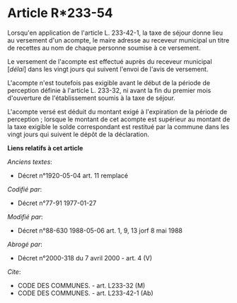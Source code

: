 # Article R*233-54

Lorsqu'en application de l'article L. 233-42-1, la taxe de séjour donne lieu au versement d'un acompte, le maire adresse au
receveur municipal un titre de recettes au nom de chaque personne soumise à ce versement.

Le versement de l'acompte est effectué auprès du receveur municipal [*délai*] dans les vingt jours qui suivent l'envoi de
l'avis de versement.

L'acompte n'est toutefois pas exigible avant le début de la période de perception définie à l'article L. 233-32, ni avant la
fin du premier mois d'ouverture de l'établissement soumis à la taxe de séjour.

L'acompte versé est déduit du montant exigé à l'expiration de la période de perception ; lorsque le montant de cet acompte
est supérieur au montant de la taxe exigible le solde correspondant est restitué par la commune dans les vingt jours qui
suivent le dépôt de la déclaration.

**Liens relatifs à cet article**

_Anciens textes_:

  - Décret n°1920-05-04 art. 11 remplacé

_Codifié par_:

  - Décret n°77-91 1977-01-27

_Modifié par_:

  - Décret n°88-630 1988-05-06 art. 1, 9, 13  jorf 8 mai 1988

_Abrogé par_:

  - Décret n°2000-318 du 7 avril 2000 - art. 4 (V)

_Cite_:

  - CODE DES COMMUNES. - art. L233-32 (M)
  - CODE DES COMMUNES. - art. L233-42-1 (Ab)
